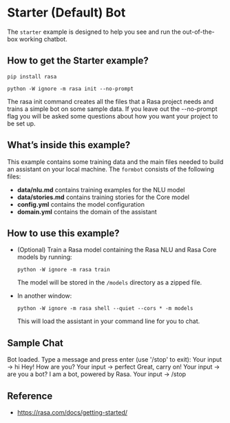 # Starter (Default) Bot

The `starter` example is designed to help you see and run the out-of-the-box working chatbot.

## How to get the Starter example?

```
pip install rasa

python -W ignore -m rasa init --no-prompt
```

The rasa init command creates all the files that a Rasa project needs and trains a simple bot on some sample data. If you leave out the --no-prompt flag you will be asked some questions about how you want your project to be set up.

## What’s inside this example?

This example contains some training data and the main files needed to build an
assistant on your local machine. The `formbot` consists of the following files:

- **data/nlu.md** contains training examples for the NLU model  
- **data/stories.md** contains training stories for the Core model
- **config.yml** contains the model configuration
- **domain.yml** contains the domain of the assistant  

## How to use this example?

- (Optional) Train a Rasa model containing the Rasa NLU and Rasa Core models by running:
    ```
    python -W ignore -m rasa train
    ```
    The model will be stored in the `/models` directory as a zipped file.

- In another window:
    ```
	python -W ignore -m rasa shell --quiet --cors * -m models 
    ```
    This will load the assistant in your command line for you to chat.
	
## Sample Chat
Bot loaded. Type a message and press enter (use '/stop' to exit):
Your input ->  hi
Hey! How are you?
Your input ->  perfect
Great, carry on!
Your input ->  are you a bot?
I am a bot, powered by Rasa.
Your input ->  /stop
## Reference
- https://rasa.com/docs/getting-started/
